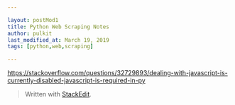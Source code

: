 ```yaml
---

layout: postMod1
title: Python Web Scraping Notes
author: pulkit
last_modified_at: March 19, 2019
tags: [python,web,scraping]

---
```


https://stackoverflow.com/questions/32729893/dealing-with-javascript-is-currently-disabled-javascript-is-required-in-py

> Written with [StackEdit](https://stackedit.io/).
<!--stackedit_data:
eyJoaXN0b3J5IjpbLTY3NTIwODk3OF19
-->